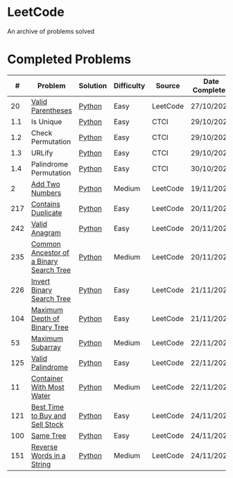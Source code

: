 # LeetCode
An archive of problems solved

# Completed Problems
| # | Problem | Solution | Difficulty | Source | Date Completed |
|---| ----- | -------- | ---------- | -------------- | -------------- |
| 20 | [Valid Parentheses](https://leetcode.com/problems/valid-parentheses/) | [Python](./Solutions/LeetCode/Stack/ValidParentheses.py) | Easy | LeetCode | 27/10/2023 |
| 1.1 | Is Unique | [Python](./Solutions/CTCI/ArraysStrings/isUnique.py) | Easy | CTCI | 29/10/2023 |
| 1.2 | Check Permutation | [Python](./Solutions/CTCI/ArraysStrings/checkPermutation.py) | Easy | CTCI | 29/10/2023 |
| 1.3 | URLify | [Python](./Solutions/CTCI/ArraysStrings/URLify.py) | Easy | CTCI | 29/10/2023 |
| 1.4 | Palindrome Permutation | [Python](./Solutions/CTCI/ArraysStrings/palindromePermutation.py) | Easy | CTCI | 30/10/2023 |
| 2 | [Add Two Numbers](https://leetcode.com/problems/add-two-numbers) | [Python](./Solutions/LeetCode/LinkedList/AddTwoNumbers.py) | Medium | LeetCode | 19/11/2023 |
| 217 | [Contains Duplicate](https://leetcode.com/problems/contains-duplicate) | [Python](./Solutions/LeetCode/ArrayHashing/ContainsDuplicate.py) | Easy | LeetCode | 20/11/2023 |
| 242 | [Valid Anagram](https://leetcode.com/problems/valid-anagram) | [Python](./Solutions/LeetCode/ArrayHashing/ValidAnagram.py) | Easy | LeetCode | 20/11/2023 |
| 235 | [Common Ancestor of a Binary Search Tree](https://leetcode.com/problems/lowest-common-ancestor-of-a-binary-search-tree) | [Python](./Solutions/LeetCode/Trees/LowestComAncestor.py) | Medium | LeetCode | 20/11/2023 |
| 226 | [Invert Binary Search Tree](https://leetcode.com/problems/invert-binary-tree) | [Python](./Solutions/LeetCode/Trees/InvertBinaryTree.py) | Easy | LeetCode | 21/11/2023 |
| 104 | [Maximum Depth of Binary Tree](https://leetcode.com/problems/maximum-depth-of-binary-tree) | [Python](./Solutions/LeetCode/Trees/MaxDepth.py) | Easy | LeetCode | 21/11/2023 |
| 53 | [Maximum Subarray](https://leetcode.com/problems/maximum-subarray) | [Python](./Solutions/LeetCode/ArrayHashing/MaximumSubarray.py) | Medium | LeetCode | 22/11/2023 |
| 125 | [Valid Palindrome](https://leetcode.com/problems/valid-palindrome) | [Python](./Solutions/LeetCode/ArrayHashing/ValidPalindrome.py) | Easy | LeetCode | 22/11/2023 |
| 11 | [Container With Most Water](https://leetcode.com/problems/container-with-most-water) | [Python](./Solutions/LeetCode/ArrayHashing/ContainerMostWater.py) | Medium | LeetCode | 22/11/2023 |
| 121 | [Best Time to Buy and Sell Stock](https://leetcode.com/problems/best-time-to-buy-and-sell-stock) | [Python](./Solutions/LeetCode/SlidingWindow/BestStock.py) | Easy | LeetCode | 24/11/2023 |
| 100 | [Same Tree](https://leetcode.com/problems/same-tree) | [Python](./Solutions/LeetCode/Trees/IsSameTree.py) | Easy | LeetCode | 24/11/2023 |
| 151 | [Reverse Words in a String](https://leetcode.com/problems/reverse-words-in-a-string) | [Python](./Solutions/LeetCode/ArrayHashing/ReverseWords.py) | Medium | LeetCode | 24/11/2023 |
